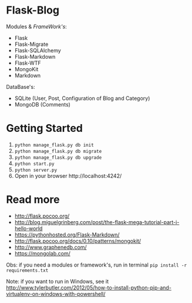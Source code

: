 # Flask-Blog 

Modules & *FrameWork's*:
* Flask
* Flask-Migrate
* Flask-SQLAlchemy
* Flask-Markdown
* Flask-WTF
* MongoKit
* Markdown

DataBase's:
* SQLite (User, Post, Configuration of Blog and Category)
* MongoDB (Comments)

# Getting Started 

1. `` python manage_flask.py db init ``
2. `` python manage_flask.py db migrate ``
3. `` python manage_flask.py db upgrade ``
4. `` python start.py ``
5. `` python server.py ``
6. Open in your browser http://localhost:4242/

# Read more

* http://flask.pocoo.org/
* http://blog.miguelgrinberg.com/post/the-flask-mega-tutorial-part-i-hello-world
* https://pythonhosted.org/Flask-Markdown/
* http://flask.pocoo.org/docs/0.10/patterns/mongokit/
* http://www.graphenedb.com/
* https://mongolab.com/

Obs: if you need a modules or framework's, run in terminal `` pip install -r requirements.txt ``

Note: if you want to run in Windows, see it http://www.tylerbutler.com/2012/05/how-to-install-python-pip-and-virtualenv-on-windows-with-powershell/